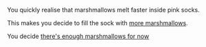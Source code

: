 You quickly realise that marshmallows melt faster inside pink socks.

This makes you decide to fill the sock with [more marshmallows](fill-sock.md).

You decide [there's enough marshmallows for now](../marshmallow.md)
